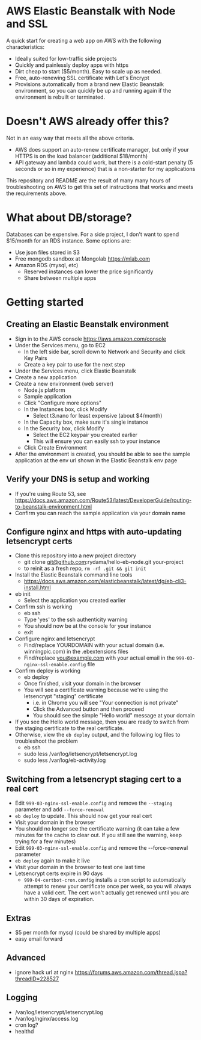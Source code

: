 # AWS Elastic Beanstalk with Node and SSL

A quick start for creating a web app on AWS with the following characteristics:

- Ideally suited for low-traffic side projects
- Quickly and painlessly deploy apps with https
- Dirt cheap to start ($5/month). Easy to scale up as needed.
- Free, auto-renewing SSL certificate with Let's Encrypt
- Provisions automatically from a brand new Elastic Beanstalk environment, so you can quickly be up and running again if the environment is rebuilt or terminated.

# Doesn't AWS already offer this?

Not in an easy way that meets all the above criteria.

- AWS does support an auto-renew certificate manager, but only if your HTTPS is on the load balancer (additional $18/month)
- API gateway and lambda could work, but there is a cold-start penalty (5 seconds or so in my experience) that is a non-starter for my applications

This repository and README are the result of many many hours of troubleshooting on AWS to get this set of instructions that works and meets the requirements above.

# What about DB/storage?

Databases can be expensive. For a side project, I don't want to spend $15/month for an RDS instance. Some options are:

- Use json files stored in S3
- Free mongodb sandbox at Mongolab https://mlab.com
- Amazon RDS (mysql, etc)
  - Reserved instances can lower the price significantly
  - Share between multiple apps

# Getting started

## Creating an Elastic Beanstalk environment

- Sign in to the AWS console https://aws.amazon.com/console
- Under the Services menu, go to EC2
  - In the left side bar, scroll down to Network and Security and click Key Pairs
  - Create a key pair to use for the next step
- Under the Services menu, click Elastic Beanstalk
- Create a new application
- Create a new environment (web server)
  - Node.js platform
  - Sample application
  - Click "Configure more options"
  - In the Instances box, click Modify
    - Select t3.nano for least expensive (about $4/month)
  - In the Capacity box, make sure it's single instance
  - In the Security box, click Modify
    - Select the EC2 keypair you created earlier
    - This will ensure you can easily ssh to your instance
  - Click Create Environment
- After the environment is created, you should be able to see the sample application at the env url shown in the Elastic Beanstalk env page

## Verify your DNS is setup and working

- If you're using Route 53, see https://docs.aws.amazon.com/Route53/latest/DeveloperGuide/routing-to-beanstalk-environment.html
- Confirm you can reach the sample application via your domain name 

## Configure nginx and https with auto-updating letsencrypt certs

- Clone this repository into a new project directory
  - git clone git@github.com:rydama/hello-eb-node.git your-project
  - to reinit as a fresh repo, `rm -rf .git && git init`
- Install the Elastic Beanstalk command line tools
  - https://docs.aws.amazon.com/elasticbeanstalk/latest/dg/eb-cli3-install.html
- eb init
  - Select the application you created earlier
- Confirm ssh is working
  - eb ssh
  - Type 'yes' to the ssh authenticity warning
  - You should now be at the console for your instance
  - exit
- Configure nginx and letsencrypt
  - Find/replace YOURDOMAIN with your actual domain (i.e. winningpic.com) in the .ebextensions files
  - Find/replace you@example.com with your actual email in the `999-03-nginx-ssl-enable.config` file
- Confirm deploy is working
  - eb deploy
  - Once finished, visit your domain in the browser
  - You will see a certificate warning because we're using the letsencrypt "staging" certificate
    - i.e. in Chrome you will see "Your connection is not private" 
    - Click the Advanced button and then proceed
    - You should see the simple "Hello world" message at your domain
- If you see the Hello world message, then you are ready to switch from the staging certificate to the real certificate.
- Otherwise, view the `eb deploy` output, and the following log files to troubleshoot the problem
  - eb ssh
  - sudo less /var/log/letsencrypt/letsencrypt.log
  - sudo less /var/log/eb-activity.log

## Switching from a letsencrypt staging cert to a real cert

- Edit `999-03-nginx-ssl-enable.config` and remove the `--staging` parameter and add `--force-renewal`
- `eb deploy` to update. This should now get your real cert
- Visit your domain in the browser
- You should no longer see the certificate warning (it can take a few minutes for the cache to clear out. If you still see the warning, keep trying for a few minutes)
- Edit `999-03-nginx-ssl-enable.config` and remove the --force-renewal parameter
- `eb deploy` again to make it live
- Visit your domain in the browser to test one last time
- Letsencrypt certs expire in 90 days
  - `999-04-certbot-cron.config` installs a cron script to automatically attempt to renew your certificate once per week, so you will always have a valid cert. The cert won't actually get renewed until you are within 30 days of expiration.


## Extras

- $5 per month for mysql (could be shared by multiple apps)
- easy email forward

## Advanced

- ignore hack url at nginx https://forums.aws.amazon.com/thread.jspa?threadID=228527


## Logging

- /var/log/letsencrypt/letsencrypt.log
- /var/log/nginx/access.log
- cron log?
- healthd
